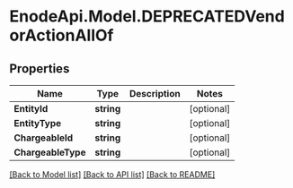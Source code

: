 # EnodeApi.Model.DEPRECATEDVendorActionAllOf

## Properties

Name | Type | Description | Notes
------------ | ------------- | ------------- | -------------
**EntityId** | **string** |  | [optional] 
**EntityType** | **string** |  | [optional] 
**ChargeableId** | **string** |  | [optional] 
**ChargeableType** | **string** |  | [optional] 

[[Back to Model list]](../README.md#documentation-for-models) [[Back to API list]](../README.md#documentation-for-api-endpoints) [[Back to README]](../README.md)

